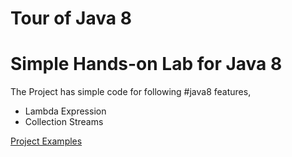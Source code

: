 # Tour of Java 8

# Simple Hands-on Lab for Java 8

The Project has simple code for following #java8 features,

<UL>
  <li>Lambda Expression </li>
  <li>Collection Streams</li>
</UL>


<a href="./tour-of-java8/doc/index.html">Project Examples</a>
